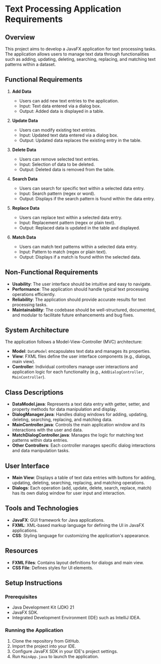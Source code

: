 # Text Processing Application Requirements

## Overview

This project aims to develop a JavaFX application for text processing tasks. The application allows users to manage text data through functionalities such as adding, updating, deleting, searching, replacing, and matching text patterns within a dataset.

## Functional Requirements

1. **Add Data**
   - Users can add new text entries to the application.
   - Input: Text data entered via a dialog box.
   - Output: Added data is displayed in a table.

2. **Update Data**
   - Users can modify existing text entries.
   - Input: Updated text data entered via a dialog box.
   - Output: Updated data replaces the existing entry in the table.

3. **Delete Data**
   - Users can remove selected text entries.
   - Input: Selection of data to be deleted.
   - Output: Deleted data is removed from the table.

4. **Search Data**
   - Users can search for specific text within a selected data entry.
   - Input: Search pattern (regex or word).
   - Output: Displays if the search pattern is found within the data entry.

5. **Replace Data**
   - Users can replace text within a selected data entry.
   - Input: Replacement pattern (regex or plain text).
   - Output: Replaced data is updated in the table and displayed.

6. **Match Data**
   - Users can match text patterns within a selected data entry.
   - Input: Pattern to match (regex or plain text).
   - Output: Displays if a match is found within the selected data.

## Non-Functional Requirements

- **Usability**: The user interface should be intuitive and easy to navigate.
- **Performance**: The application should handle typical text processing operations efficiently.
- **Reliability**: The application should provide accurate results for text processing tasks.
- **Maintainability**: The codebase should be well-structured, documented, and modular to facilitate future enhancements and bug fixes.

## System Architecture

The application follows a Model-View-Controller (MVC) architecture:

- **Model**: `DataModel` encapsulates text data and manages its properties.
- **View**: FXML files define the user interface components (e.g., dialogs, main view).
- **Controller**: Individual controllers manage user interactions and application logic for each functionality (e.g., `AddDialogController`, `MainController`).

## Class Descriptions

- **DataModel.java**: Represents a text data entry with getter, setter, and property methods for data manipulation and display.
- **DialogManager.java**: Handles dialog windows for adding, updating, deleting, searching, replacing, and matching data.
- **MainController.java**: Controls the main application window and its interactions with the user and data.
- **MatchDialogController.java**: Manages the logic for matching text patterns within data entries.
- **Other Controllers**: Each controller manages specific dialog interactions and data manipulation tasks.

## User Interface

- **Main View**: Displays a table of text data entries with buttons for adding, updating, deleting, searching, replacing, and matching operations.
- **Dialogs**: Each operation (add, update, delete, search, replace, match) has its own dialog window for user input and interaction.

## Tools and Technologies

- **JavaFX**: GUI framework for Java applications.
- **FXML**: XML-based markup language for defining the UI in JavaFX applications.
- **CSS**: Styling language for customizing the application's appearance.

## Resources

- **FXML Files**: Contains layout definitions for dialogs and main view.
- **CSS File**: Defines styles for UI elements.

## Setup Instructions

### Prerequisites

- Java Development Kit (JDK) 21
- JavaFX SDK.
- Integrated Development Environment (IDE) such as IntelliJ IDEA.

### Running the Application

1. Clone the repository from GitHub.
2. Import the project into your IDE.
3. Configure JavaFX SDK in your IDE's project settings.
4. Run `MainApp.java` to launch the application.



